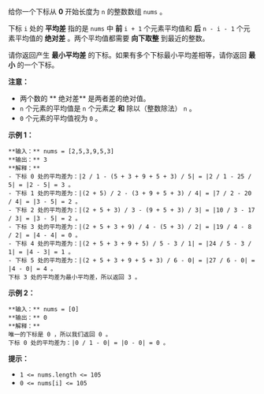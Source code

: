 给你一个下标从 **0**  开始长度为 `n` 的整数数组 `nums` 。

下标 `i` 处的 **平均差**  指的是 `nums` 中 **前**  `i + 1` 个元素平均值和 **后**  `n - i - 1`
个元素平均值的 **绝对差**  。两个平均值都需要 **向下取整**  到最近的整数。

请你返回产生 **最小平均差**  的下标。如果有多个下标最小平均差相等，请你返回 **最小**  的一个下标。

**注意：**

  * 两个数的 **  绝对差** 是两者差的绝对值。
  *  `n` 个元素的平均值是 `n` 个元素之 **和**  除以（整数除法） `n` 。
  * `0` 个元素的平均值视为 `0` 。



**示例 1：**

    
    
    **输入：** nums = [2,5,3,9,5,3]
    **输出：** 3
    **解释：**
    - 下标 0 处的平均差为：|2 / 1 - (5 + 3 + 9 + 5 + 3) / 5| = |2 / 1 - 25 / 5| = |2 - 5| = 3 。
    - 下标 1 处的平均差为：|(2 + 5) / 2 - (3 + 9 + 5 + 3) / 4| = |7 / 2 - 20 / 4| = |3 - 5| = 2 。
    - 下标 2 处的平均差为：|(2 + 5 + 3) / 3 - (9 + 5 + 3) / 3| = |10 / 3 - 17 / 3| = |3 - 5| = 2 。
    - 下标 3 处的平均差为：|(2 + 5 + 3 + 9) / 4 - (5 + 3) / 2| = |19 / 4 - 8 / 2| = |4 - 4| = 0 。 
    - 下标 4 处的平均差为：|(2 + 5 + 3 + 9 + 5) / 5 - 3 / 1| = |24 / 5 - 3 / 1| = |4 - 3| = 1 。
    - 下标 5 处的平均差为：|(2 + 5 + 3 + 9 + 5 + 3) / 6 - 0| = |27 / 6 - 0| = |4 - 0| = 4 。
    下标 3 处的平均差为最小平均差，所以返回 3 。
    

**示例 2：**

    
    
    **输入：** nums = [0]
    **输出：** 0
    **解释：**
    唯一的下标是 0 ，所以我们返回 0 。
    下标 0 处的平均差为：|0 / 1 - 0| = |0 - 0| = 0 。
    



**提示：**

  * `1 <= nums.length <= 105`
  * `0 <= nums[i] <= 105`

